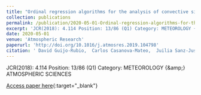 ```yaml
---
title: "Ordinal regression algorithms for the analysis of convective situations over Madrid-Barajas airport"
collection: publications
permalink: /publication/2020-05-01-Ordinal-regression-algorithms-for-the-analysis-of-convective-situations-over-Madrid-Barajas-airport
excerpt: 'JCR(2018): 4.114 Position: 13/86 (Q1) Category: METEOROLOGY {\&amp;} ATMOSPHERIC SCIENCES'
date: 2020-05-01
venue: 'Atmospheric Research'
paperurl: 'http://doi.org/10.1016/j.atmosres.2019.104798'
citation: ' David Guijo-Rubio,  Carlos Casanova-Mateo,  Juilia Sanz-Justo,  Pedro Antonio Gutiérrez,  Sara Cornejo-Bueno,  César Hervás-Martínez,  Sancho Salcedo-Sanz, &quot;Ordinal regression algorithms for the analysis of convective situations over Madrid-Barajas airport.&quot; Atmospheric Research, Vol. 236, 2020, pp.104798.'
---
```

JCR(2018): 4.114 Position: 13/86 (Q1) Category: METEOROLOGY {\&amp;} ATMOSPHERIC SCIENCES

[Access paper here](http://doi.org/10.1016/j.atmosres.2019.104798){:target="_blank"}

